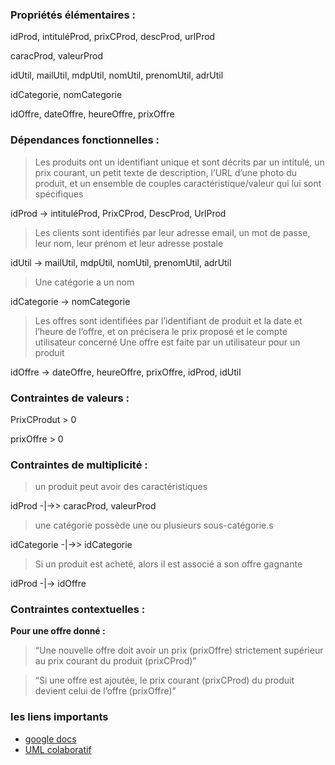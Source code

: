 ### __Propriétés élémentaires :__

idProd, intituléProd, prixCProd, descProd, urlProd

caracProd, valeurProd

idUtil, mailUtil, mdpUtil, nomUtil, prenomUtil, adrUtil

idCategorie, nomCategorie

idOffre, dateOffre, heureOffre, prixOffre


### __Dépendances fonctionnelles :__ 

> Les  produits  ont  un  identifiant  unique  et  sont  décrits  par  un  intitulé,  un  prix  courant,  un  petit  texte  de description, l’URL d’une photo du produit,  et  un  ensemble  de  couples  caractéristique/valeur  qui  lui  sont spécifiques

idProd -> intituléProd, PrixCProd, DescProd, UrlProd

> Les clients sont identifiés par leur adresse email, un mot de
passe, leur nom, leur prénom et leur adresse postale 

idUtil -> mailUtil, mdpUtil, nomUtil, prenomUtil, adrUtil


> Une catégorie a un nom

idCategorie -> nomCategorie

> Les offres sont identifiées par l’identifiant de produit et la date et l’heure de l’offre, et on précisera le prix proposé et le compte utilisateur concerné
Une offre est faite par un utilisateur pour un produit

idOffre -> dateOffre, heureOffre, prixOffre, idProd, idUtil



### __Contraintes de valeurs :__

PrixCProdut > 0

prixOffre > 0



### __Contraintes de multiplicité :__

> un produit peut avoir des caractéristiques

idProd -|->> caracProd, valeurProd 

> une catégorie possède une ou plusieurs sous-catégorie.s


idCategorie -|->> idCategorie 

> Si un produit est acheté, alors il est associé a son offre gagnante

idProd -|-> idOffre




### **Contraintes contextuelles :**

__Pour une offre donné :__
> “Une nouvelle offre doit avoir un prix (prixOffre) strictement supérieur au prix courant du produit (prixCProd)”

> “Si une offre est ajoutée, le prix courant (prixCProd) du produit devient celui de l’offre (prixOffre)”


### __les liens importants__

 - [google docs](https://docs.google.com/document/d/1b-AAK8kgm9GcqEW04x_09UjPTDIkSe-M58zEgZglvnQ/edit)
 - [UML colaboratif](https://drive.google.com/file/d/1lO0r5_xNKQ7HWTG9Te2wFYVs2R2wrCxR/view?usp=sharing)